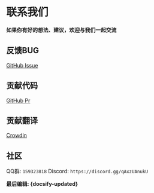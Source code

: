 # 联系我们
**如果你有好的想法、建议，欢迎与我们一起交流**

## 反馈BUG
[GitHub Issue](https://github.com/DongShaoNB/BedrockPlayerSupport/issues)
## 贡献代码
[GitHub Pr](https://github.com/DongShaoNB/BedrockPlayerSupport/pulls)
## 贡献翻译
[Crowdin](https://zh.crowdin.com/project/mcbps)
## 社区
QQ群: `159323818`
Discord: `https://discord.gg/qAxzUAnukU`

**最后编辑: {docsify-updated}**
